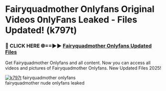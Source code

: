 # Fairyquadmother Onlyfans Original Videos 0nlyFans Leaked - Files Updated! (k797t)

<h3>🔴 CLICK HERE 🌐==►► <a href="https://tinyurl.com/2jnfzry5" rel="nofollow">Fairyquadmother Onlyfans Updated Files</a></h3>

Get Fairyquadmother Onlyfans and all content. Now you can access all videos and pictures of Fairyquadmother Onlyfans. New Updated Files 2025!

[![k797t](https://i.imgur.com/GyGTBgg.gif)](https://tinyurl.com/2jnfzry5)
fairyquadmother onlyfans<br>
fairyquadmother nude onlyfans leaked